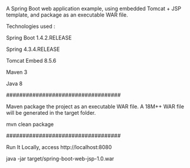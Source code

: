 A Spring Boot web application example, using embedded Tomcat + JSP template, and package as an executable WAR file.

Technologies used :

Spring Boot 1.4.2.RELEASE

Spring 4.3.4.RELEASE

Tomcat Embed 8.5.6

Maven 3

Java 8

###################################

Maven package the project as an executable WAR file. A 18M++ WAR file will be generated in the target folder.

mvn clean package

###################################

Run It Locally, access http://localhost:8080

java -jar target/spring-boot-web-jsp-1.0.war
